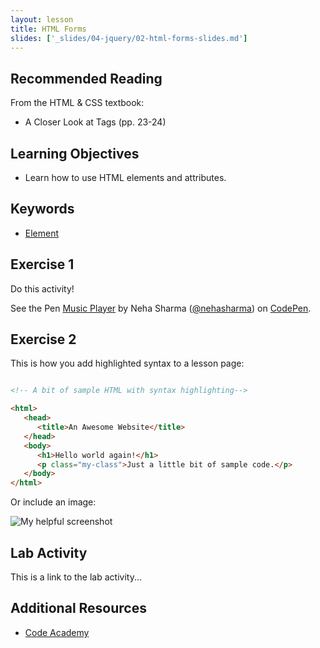 ```yaml
---
layout: lesson
title: HTML Forms
slides: ['_slides/04-jquery/02-html-forms-slides.md']
---
```


## Recommended Reading

From the HTML & CSS textbook:

- A Closer Look at Tags (pp. 23-24)

## Learning Objectives

- Learn how to use HTML elements and attributes.

## Keywords

- [Element](https://developer.mozilla.org/en/docs/Web/HTML/Element)

## Exercise 1

Do this activity!

<p data-height="268" data-theme-id="0" data-slug-hash="rVVYEG" data-default-tab="result" data-user="nehasharma" class='codepen'>See the Pen <a href='http://codepen.io/nehasharma/pen/rVVYEG/'>Music Player</a> by Neha Sharma (<a href='http://codepen.io/nehasharma'>@nehasharma</a>) on <a href='http://codepen.io'>CodePen</a>.</p>
<script async src="//assets.codepen.io/assets/embed/ei.js"></script>

## Exercise 2

This is how you add highlighted syntax to a lesson page:

```html

<!-- A bit of sample HTML with syntax highlighting-->

<html>
   <head>
      <title>An Awesome Website</title>
   </head>
   <body>
      <h1>Hello world again!</h1>
      <p class="my-class">Just a little bit of sample code.</p>
   </body>
</html>

```

Or include an image:

![My helpful screenshot](/public/img/human-to-machine.png)

## Lab Activity

This is a link to the lab activity...

## Additional Resources

- [Code Academy](http://www.codecademy.com/learn)


